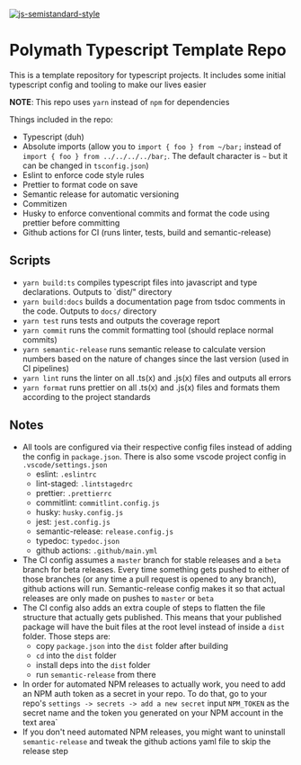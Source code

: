 [![js-semistandard-style](https://img.shields.io/badge/code%20style-semistandard-brightgreen.svg?style=flat-square)](https://github.com/standard/semistandard)

# Polymath Typescript Template Repo

This is a template repository for typescript projects. It includes some initial typescript config and tooling to make our lives easier

**NOTE**: This repo uses `yarn` instead of `npm` for dependencies

Things included in the repo:

- Typescript (duh)
- Absolute imports (allow you to `import { foo } from ~/bar;` instead of `import { foo } from ../../../../bar;`. The default character is `~` but it can be changed in `tsconfig.json`)
- Eslint to enforce code style rules
- Prettier to format code on save
- Semantic release for automatic versioning
- Commitizen
- Husky to enforce conventional commits and format the code using prettier before committing
- Github actions for CI (runs linter, tests, build and semantic-release)

## Scripts

- `yarn build:ts` compiles typescript files into javascript and type declarations. Outputs to `dist/" directory
- `yarn build:docs` builds a documentation page from tsdoc comments in the code. Outputs to `docs/` directory
- `yarn test` runs tests and outputs the coverage report
- `yarn commit` runs the commit formatting tool (should replace normal commits)
- `yarn semantic-release` runs semantic release to calculate version numbers based on the nature of changes since the last version (used in CI pipelines)
- `yarn lint` runs the linter on all .ts(x) and .js(x) files and outputs all errors
- `yarn format` runs prettier on all .ts(x) and .js(x) files and formats them according to the project standards

## Notes

- All tools are configured via their respective config files instead of adding the config in `package.json`. There is also some vscode project config in `.vscode/settings.json`
  - eslint: `.eslintrc`
  - lint-staged: `.lintstagedrc`
  - prettier: `.prettierrc`
  - commitlint: `commitlint.config.js`
  - husky: `husky.config.js`
  - jest: `jest.config.js`
  - semantic-release: `release.config.js`
  - typedoc: `typedoc.json`
  - github actions: `.github/main.yml`
- The CI config assumes a `master` branch for stable releases and a `beta` branch for beta releases. Every time something gets pushed to either of those branches (or any time a pull request is opened to any branch), github actions will run. Semantic-release config makes it so that actual releases are only made on pushes to `master` or `beta`
- The CI config also adds an extra couple of steps to flatten the file structure that actually gets published. This means that your published package will have the buit files at the root level instead of inside a `dist` folder. Those steps are:
  - copy `package.json` into the `dist` folder after building
  - `cd` into the `dist` folder
  - install deps into the `dist` folder
  - run `semantic-release` from there
- In order for automated NPM releases to actually work, you need to add an NPM auth token as a secret in your repo. To do that, go to your repo's `settings -> secrets -> add a new secret` input `NPM_TOKEN` as the secret name and the token you generated on your NPM account in the text area`
- If you don't need automated NPM releases, you might want to uninstall `semantic-release` and tweak the github actions yaml file to skip the release step
